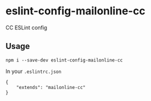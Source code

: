# eslint-config-mailonline-cc
CC ESLint config

## Usage

```
npm i --save-dev eslint-config-mailonline-cc
```

In your `.eslintrc.json`

```
{
    "extends": "mailonline-cc"
}
```
